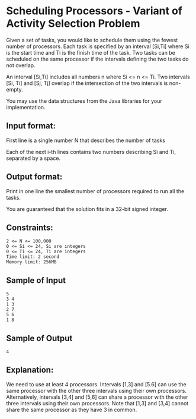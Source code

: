 # Scheduling Processors - Variant of Activity Selection Problem

Given a set of tasks, you would like to schedule them using the fewest number of processors. Each task is specified by an interval [Si,Ti] where Si is the start time and Ti is the finish time of the task. Two tasks can be scheduled on the same processor if the intervals defining the two tasks do not overlap.

An interval [Si,Ti] includes all numbers n where Si <= n <= Ti. Two intervals [Si, Ti] and [Sj, Tj] overlap if the intersection of the two intervals is non-empty.

You may use the data structures from the Java libraries for your implementation.

## Input format:

First line is a single number N that describes the number of tasks

Each of the next i-th lines contains two numbers describing Si and Ti, separated by a space.

## Output format:

Print in one line the smallest number of processors required to run all the tasks.

You are guaranteed that the solution fits in a 32-bit signed integer.

## Constraints:

```
2 <= N <= 100,000
0 <= Si <= 24, Si are integers
0 <= Ti <= 24, Ti are integers
Time limit: 2 second 
Memory limit: 256MB
```

## Sample of Input

```
5 
3 4
1 3
2 7
5 6
1 8
```

## Sample of Output

```
4
```

## Explanation:

We need to use at least 4 processors. Intervals [1,3] and [5.6] can use the same processor with the other three intervals using their own processors. Alternatively, intervals [3,4] and [5,6] can share a processor with the other three intervals using their own processors. Note that [1,3] and [3,4] cannot share the same processor as they have 3 in common.